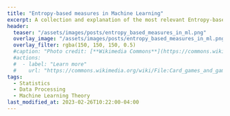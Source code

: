 ```yaml
---
title: "Entropy-based measures in Machine Learning"
excerpt: A collection and explanation of the most relevant Entropy-based measures in Machine Learning.
header:
  teaser: "/assets/images/posts/entropy_based_measures_in_ml.png"
  overlay_image: "/assets/images/posts/entropy_based_measures_in_ml.png"
  overlay_filter: rgba(150, 150, 150, 0.5)
  #caption: "Photo credit: [**Wikimedia Commons**](https://commons.wikimedia.org/wiki/)"
  #actions:
  #  - label: "Learn more"
  #    url: "https://commons.wikimedia.org/wiki/File:Card_games_and_game_tokens_01.jpg"
tags:
  - Statistics
  - Data Processing
  - Machine Learning Theory
last_modified_at: 2023-02-26T10:22:00-04:00
---
```


<style>
iframe{height:9070px !important;}
</style>

<script src="https://emgithub.com/embed-v2.js?target=https%3A%2F%2Fgithub.com%2FDiGyt%2Fsnippets%2Fblob%2Fmaster%2Fentropy_based_measures_in_ml.ipynb&style=default&type=ipynb&showBorder=on&showLineNumbers=on&showFileMeta=on&showFullPath=on&showCopy=on"></script>

<!--   style="width:100%; height:300px;"   https://github.com/yusanshi/embed-like-gist This is a beautiful way of embedding stuff directly from github
<script src="https://emgithub.com/embed.js?target=https%3A%2F%2Fgithub.com%2FDiGyt%2Fcateye%2Fblob%2Fmain%2Fexample_minimal_use.ipynb&style=github&showBorder=on&showLineNumbers=on&showFileMeta=on&showCopy=on"></script>-->
